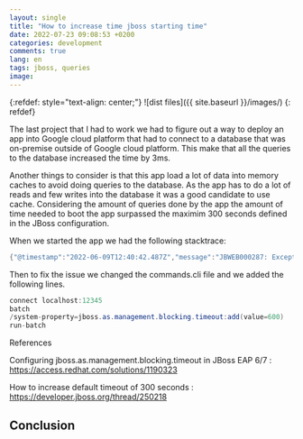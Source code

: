 ```yaml
---
layout: single
title: "How to increase time jboss starting time"
date: 2022-07-23 09:08:53 +0200
categories: development
comments: true
lang: en
tags: jboss, queries
image: 
---
```


{:refdef: style="text-align: center;"}
![dist files]({{ site.baseurl }}/images/)
{: refdef}

The last project that I had to work we had to figure out a way to deploy an app into Google cloud platform that had to connect to a database that was on-premise outside of Google cloud platform. This make that all the queries to the database increased the time by 3ms. 

Another things to consider is that this app load a lot of data into memory caches to avoid doing queries to the database. As the app has to do a lot of reads and few writes into the database it was a good candidate to use cache.  Considering the amount of queries done by the app the amount of time needed to boot the app surpassed the maximim 300 seconds defined in the JBoss configuration. 

When we started the app we had the following stacktrace:

```java
{"@timestamp":"2022-06-09T12:40:42.487Z","message":"JBWEB000287: Exception sending context initialized event to listener instance of class com.sun.faces.config.ConfigureListener","thread_name":"ServerService Thread Pool -- 64","level":"ERROR","logger_name":"org.apache.catalina.core.ContainerBase.[jboss.web].[default-host].[/visit-engine]","ndc":"","type":"standard","logname":"server.log","exception":{"class":"java.lang.IllegalArgumentException","message":"JBAS011857: NamingStore is null","stacktrace":"java.lang.IllegalArgumentException: JBAS011857: NamingStore is null\n\tat org.jboss.as.naming.NamingContext.<init>(NamingContext.java:152)\n\tat org.jboss.as.naming.NamingContext.<init>(NamingContext.java:125)\n\tat org.jboss.as.naming.InitialContext$DefaultInitialContext.<init>(InitialContext.java:184)\n\tat org.jboss.as.naming.InitialContext.getDefaultInitCtx(InitialContext.java:117)\n\tat org.jboss.as.naming.InitialContext.getURLOrDefaultInitCtx(InitialContext.java:156)\n\tat javax.naming.InitialContext.lookup(InitialContext.java:417)\n\tat javax.naming.InitialContext.lookup(InitialContext.java:417)\n\tat com.sun.faces.config.WebConfiguration.processJndiEntries(WebConfiguration.java:702)\n\tat com.sun.faces.config.WebConfiguration.<init>(WebConfiguration.java:134)\n\tat com.sun.faces.config.WebConfiguration.getInstance(WebConfiguration.java:194)\n\tat com.sun.faces.config.ConfigureListener.contextInitialized(ConfigureListener.java:158)\n\tat org.apache.catalina.core.StandardContext.contextListenerStart(StandardContext.java:3339)\n\tat org.apache.catalina.core.StandardContext.start(StandardContext.java:3780)\n\tat org.jboss.as.web.deployment.WebDeploymentService.doStart(WebDeploymentService.java:163)\n\tat org.jboss.as.web.deployment.WebDeploymentService.access$000(WebDeploymentService.java:61)\n\tat org.jboss.as.web.deployment.WebDeploymentService$1.run(WebDeploymentService.java:96)\n\tat java.util.concurrent.Executors$RunnableAdapter.call(Executors.java:511)\n\tat java.util.concurrent.FutureTask.run(FutureTask.java:266)\n\tat java.util.concurrent.ThreadPoolExecutor.runWorker(ThreadPoolExecutor.java:1149)\n\tat java.util.concurrent.ThreadPoolExecutor$Worker.run(ThreadPoolExecutor.java:624)\n\tat java.lang.Thread.run(Thread.java:748)\n\tat org.jboss.threads.JBossThread.run(JBossThread.java:122)\n"}}
```

Then to fix the issue we changed the commands.cli file and we added the following lines.

```java
connect localhost:12345
batch
/system-property=jboss.as.management.blocking.timeout:add(value=600)
run-batch
```

References

Configuring jboss.as.management.blocking.timeout in JBoss EAP 6/7 : https://access.redhat.com/solutions/1190323

How to increase default timeout of 300 seconds : https://developer.jboss.org/thread/250218


Conclusion
------------


